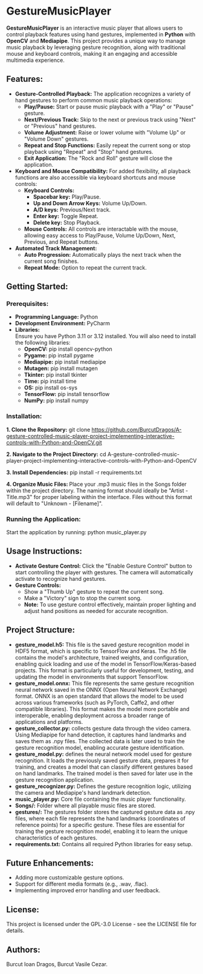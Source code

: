 # GestureMusicPlayer
<b>GestureMusicPlayer</b> is an interactive music player that allows users to control playback features using hand gestures, implemented in <b>Python</b> with <b>OpenCV</b> and <b>Mediapipe</b>. This project provides a unique way to manage music playback by leveraging gesture recognition, along with traditional mouse and keyboard controls, making it an engaging and accessible multimedia experience.

## Features:
* <b>Gesture-Controlled Playback:</b> The application recognizes a variety of hand gestures to perform common music playback operations:
     * <b>Play/Pause:</b> Start or pause music playback with a "Play" or "Pause" gesture.
     * <b>Next/Previous Track:</b> Skip to the next or previous track using "Next" or "Previous" hand gestures.
     * <b>Volume Adjustment:</b> Raise or lower volume with "Volume Up" or "Volume Down" gestures.
     * <b>Repeat and Stop Functions:</b> Easily repeat the current song or stop playback using "Repeat" and "Stop" hand gestures.
     * <b>Exit Application:</b> The "Rock and Roll" gesture will close the application.
* <b>Keyboard and Mouse Compatibility:</b> For added flexibility, all playback functions are also accessible via keyboard shortcuts and mouse controls:
     * <b>Keyboard Controls:</b>
          * <b>Spacebar key:</b> Play/Pause.
          * <b>Up and Down Arrow Keys:</b> Volume Up/Down.
          * <b>A/D keys:</b> Previous/Next track.
          * <b>Enter key:</b> Toggle Repeat.
          * <b>Delete key:</b> Stop Playback.
     * <b>Mouse Controls:</b> All controls are interactable with the mouse, allowing easy access to Play/Pause, Volume Up/Down, Next, Previous, and Repeat buttons.
* <b>Automated Track Management:</b>
     * <b>Auto Progression:</b> Automatically plays the next track when the current song finishes.
     * <b>Repeat Mode:</b> Option to repeat the current track.

## Getting Started:
### Prerequisites:
* <b>Programming Language:</b> Python
* <b>Development Environment:</b> PyCharm
* <b>Libraries:</b>
<br>Ensure you have Python 3.11 or 3.12 installed. You will also need to install the following libraries:
  * <b>OpenCV:</b> pip install opencv-python
  * <b>Pygame:</b> pip install pygame
  * <b>Mediapipe:</b> pip install mediapipe
  * <b>Mutagen:</b> pip install mutagen
  * <b>Tkinter:</b> pip install tkinter
  * <b>Time:</b> pip install time
  * <b>OS:</b> pip install os-sys
  * <b>TensorFlow:</b> pip install tensorflow
  * <b>NumPy:</b> pip install numpy

### Installation:
<b>1. Clone the Repository:</b>
git clone https://github.com/BurcutDragos/A-gesture-controlled-music-player-project-implementing-interactive-controls-with-Python-and-OpenCV.git

<b>2. Navigate to the Project Directory:</b>
cd A-gesture-controlled-music-player-project-implementing-interactive-controls-with-Python-and-OpenCV

<b>3. Install Dependencies:</b>
pip install -r requirements.txt

<b>4. Organize Music Files: </b>
Place your .mp3 music files in the Songs folder within the project directory. The naming format should ideally be "Artist - Title.mp3" for proper labeling within the interface. Files without this format will default to "Unknown - [Filename]".

### Running the Application:
Start the application by running: python music_player.py

## Usage Instructions:
* <b>Activate Gesture Control:</b> Click the "Enable Gesture Control" button to start controlling the player with gestures. The camera will automatically activate to recognize hand gestures.
* <b>Gesture Controls:</b>
    * Show a "Thumb Up" gesture to repeat the current song.
    * Make a "Victory" sign to stop the current song.
    * <b>Note:</b> To use gesture control effectively, maintain proper lighting and adjust hand positions as needed for accurate recognition.

## Project Structure:
* <b>gesture_model.h5:</b> This file is the saved gesture recognition model in HDF5 format, which is specific to TensorFlow and Keras. The .h5 file contains the model's architecture, trained weights, and configuration, enabling quick loading and use of the model in TensorFlow/Keras-based projects. This format is particularly useful for development, testing, and updating the model in environments that support TensorFlow.
* <b>gesture_model.onnx:</b> This file represents the same gesture recognition neural network saved in the ONNX (Open Neural Network Exchange) format. ONNX is an open standard that allows the model to be used across various frameworks (such as PyTorch, Caffe2, and other compatible libraries). This format makes the model more portable and interoperable, enabling deployment across a broader range of applications and platforms.
* <b>gesture_collector.py:</b> collects gesture data through the video camera. Using Mediapipe for hand detection, it captures hand landmarks and saves them as .npy files. The collected data is later used to train the gesture recognition model, enabling accurate gesture identification.
* <b>gesture_model.py:</b> defines the neural network model used for gesture recognition. It loads the previously saved gesture data, prepares it for training, and creates a model that can classify different gestures based on hand landmarks. The trained model is then saved for later use in the gesture recognition application.
* <b>gesture_recognizer.py:</b> Defines the gesture recognition logic, utilizing the camera and Mediapipe's hand landmark detection.
* <b>music_player.py:</b> Core file containing the music player functionality.
* <b>Songs/:</b> Folder where all playable music files are stored.
* <b>gestures/:</b> The gestures folder stores the captured gesture data as .npy files, where each file represents the hand landmarks (coordinates of reference points) for a specific gesture. These files are essential for training the gesture recognition model, enabling it to learn the unique characteristics of each gestures.
* <b>requirements.txt:</b> Contains all required Python libraries for easy setup.

## Future Enhancements:
* Adding more customizable gesture options.
* Support for different media formats (e.g., .wav, .flac).
* Implementing improved error handling and user feedback.

## License:
This project is licensed under the GPL-3.0 License - see the LICENSE file for details.

## Authors: 
Burcut Ioan Dragos, Burcut Vasile Cezar.
